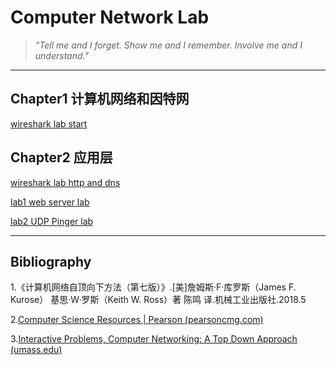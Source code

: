 #   Computer Network Lab

> *"Tell me and I forget. Show me and I remember. Involve me and I understand."*

---

## Chapter1 计算机网络和因特网

[wireshark lab start](https://github.com/Sodascrew/ComputerNetworkLab/blob/master/C1/C1_wireshark.md)

## Chapter2 应用层

[wireshark lab http and dns](https://github.com/Sodascrew/ComputerNetworkLab/blob/master/C2/Wireshark_HTTP_DNS/C2_wireshark.md)

[lab1 web server lab](https://github.com/Sodascrew/ComputerNetworkLab/blob/master/C2/Lab1_Web_server_Lab/Web_Server_Lab.md)

[lab2 UDP Pinger lab](https://github.com/Sodascrew/ComputerNetworkLab/blob/master/C2/Lab2_UDP_Pinger_Lab/UDP_Pinger_Lab.md)



---

## Bibliography

1.《计算机网络自顶向下方法（第七版）》.[美]詹姆斯·F·库罗斯（James F. Kurose） 基思·W·罗斯（Keith W. Ross）著 陈鸣 译.机械工业出版社.2018.5

2.[Computer Science Resources | Pearson (pearsoncmg.com)](https://media.pearsoncmg.com/bc/abp/cs-resources/products/product.html#student,isbn=0133594149)

3.[Interactive Problems, Computer Networking: A Top Down Approach (umass.edu)](http://gaia.cs.umass.edu/kurose_ross/interactive/)